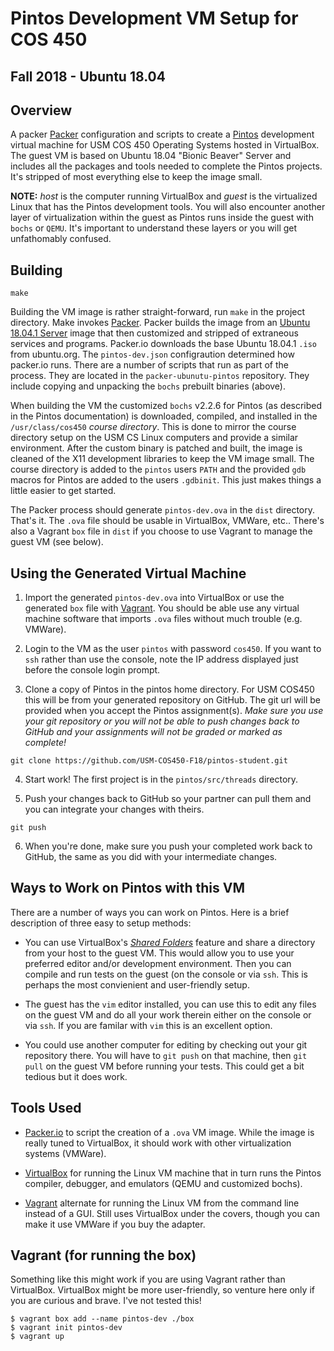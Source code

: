 # Pintos Development VM Setup for COS 450
## Fall 2018 - Ubuntu 18.04

## Overview

A packer [Packer](https://packer.io/) configuration and scripts to create a [Pintos](http://pintos-os.org) development virtual machine for USM COS 450 Operating Systems hosted in VirtualBox. The guest VM is based on Ubuntu 18.04 "Bionic Beaver" Server and includes all the packages and tools needed to complete the Pintos projects. It's stripped of most everything else to keep the image small.

**NOTE:** _host_ is the computer running VirtualBox and _guest_ is the virtualized Linux that has the Pintos development tools. You will also encounter another layer of virtualization within the guest as Pintos runs inside the guest with `bochs` or `QEMU`. It's important to understand these layers or you will get unfathomably confused.

## Building

```
make
```

Building the VM image is rather straight-forward, run `make` in the project directory. Make invokes [Packer](http://packer.io). Packer builds the image from an [Ubuntu 18.04.1 Server](http://ubuntu.org) image that then customized and stripped of extraneous services and programs. Packer.io downloads the base Ubuntu 18.04.1 `.iso` from ubuntu.org. The `pintos-dev.json` configraution determined how packer.io runs. There are a number of scripts that run as part of the process. They are located in the `packer-ubunutu-pintos` repository. They include copying and unpacking the `bochs` prebuilt binaries (above).

When building the VM the customized `bochs` v2.2.6 for Pintos (as described in the Pintos documentation) is downloaded, compiled, and installed in the `/usr/class/cos450` _course directory_. This is done to mirror the course directory setup on the USM CS Linux computers and provide a similar environment. After the custom binary is patched and built, the image is cleaned of the X11 development libraries to keep the VM image small. The course directory is added to the `pintos` users `PATH` and the provided `gdb` macros for Pintos are added to the users `.gdbinit`. This just makes things a little easier to get started.

The Packer process should generate `pintos-dev.ova` in the `dist` directory. That's it. The `.ova` file should be usable in VirtualBox, VMWare, etc.. There's also a Vagrant `box` file in `dist` if you choose to use Vagrant to manage the guest VM (see below).

## Using the Generated Virtual Machine

1. Import the generated `pintos-dev.ova` into VirtualBox or use the generated `box` file with [Vagrant](http://vagrantup.com). You should be able use any virtual machine software that imports `.ova` files without much trouble (e.g. VMWare).

2. Login to the VM as the user `pintos` with password `cos450`. If you want to `ssh` rather than use the console, note the IP address displayed just before the console login prompt.

3. Clone a copy of Pintos in the pintos home directory. For USM COS450 this will be from your generated repository on GitHub. The git url will be provided when you accept the Pintos assignment(s). _Make sure you use your git repository or you will not be able to push changes back to GitHub and your assignments will not be graded or marked as complete!_

```
git clone https://github.com/USM-COS450-F18/pintos-student.git
```

4. Start work! The first project is in the `pintos/src/threads` directory.

5. Push your changes back to GitHub so your partner can pull them and you can integrate your changes with theirs.

```
git push
```

6. When you're done, make sure you push your completed work back to GitHub, the same as you did with your intermediate changes.

## Ways to Work on Pintos with this VM

There are a number of ways you can work on Pintos. Here is a brief description of three easy to setup methods:

* You can use VirtualBox's [_Shared Folders_](https://help.ubuntu.com/community/VirtualBox/SharedFolders) feature and share a directory from your host to the guest VM. This would allow you to use your preferred editor and/or development environment. Then you can compile and run tests on the guest (on the console or via `ssh`. This is perhaps the most convienient and user-friendly setup.

* The guest has the `vim` editor installed, you can use this to edit any files on the guest VM and do all your work therein either on the console or via `ssh`. If you are familar with `vim` this is an excellent option.

* You could use another computer for editing by checking out your git repository there. You will have to `git push` on that machine, then `git pull` on the guest VM before running your tests. This could get a bit tedious but it does work.

## Tools Used

* [Packer.io](http://packer.io) to script the creation of a `.ova` VM image. While the image is really tuned to VirtualBox, it should work with other virtualization systems (VMWare).

* [VirtualBox](http://virtualbox.org) for running the Linux VM machine that in turn runs the Pintos compiler, debugger, and emulators (QEMU and customized bochs).

* [Vagrant](http://vagrantup.com) alternate for running the Linux VM from the command line instead of a GUI. Still uses VirtualBox under the covers, though you can make it use VMWare if you buy the adapter.

## Vagrant (for running the box)

Something like this might work if you are using Vagrant rather than VirtualBox. VirtualBox might be more user-friendly, so venture here only if you are curious and brave. I've not tested this!

```
$ vagrant box add --name pintos-dev ./box
$ vagrant init pintos-dev
$ vagrant up
```